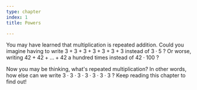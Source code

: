 ```yaml
---
type: chapter
index: 1
title: Powers

---
```


You may have learned that multiplication is repeated addition. Could you imagine having to write $3+3+3+3+3+3+3$ instead of $3\cdot5$ ? Or worse, writing $42+42+\dots+42$ a hundred times instead of $42\cdot100$ ?

Now you may be thinking, what's repeated multiplication? In other words, how else can we write $3\cdot3\cdot3\cdot3\cdot3\cdot3\cdot3$ ? Keep reading this chapter to find out!
<!--stackedit_data:
eyJoaXN0b3J5IjpbLTQwMTQ2MjE1XX0=
-->